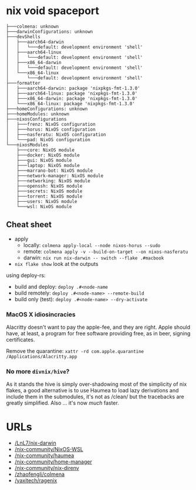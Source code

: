 # nix void spaceport

```
├───colmena: unknown
├───darwinConfigurations: unknown
├───devShells
│   ├───aarch64-darwin
│   │   └───default: development environment 'shell'
│   ├───aarch64-linux
│   │   └───default: development environment 'shell'
│   ├───x86_64-darwin
│   │   └───default: development environment 'shell'
│   └───x86_64-linux
│       └───default: development environment 'shell'
├───formatter
│   ├───aarch64-darwin: package 'nixpkgs-fmt-1.3.0'
│   ├───aarch64-linux: package 'nixpkgs-fmt-1.3.0'
│   ├───x86_64-darwin: package 'nixpkgs-fmt-1.3.0'
│   └───x86_64-linux: package 'nixpkgs-fmt-1.3.0'
├───homeConfigurations: unknown
├───homeModules: unknown
├───nixosConfigurations
│   ├───frenz: NixOS configuration
│   ├───horus: NixOS configuration
│   ├───nasferatu: NixOS configuration
│   └───pad: NixOS configuration
└───nixosModules
    ├───core: NixOS module
    ├───docker: NixOS module
    ├───gui: NixOS module
    ├───laptop: NixOS module
    ├───marrano-bot: NixOS module
    ├───network-manager: NixOS module
    ├───networking: NixOS module
    ├───openssh: NixOS module
    ├───secrets: NixOS module
    ├───torrent: NixOS module
    ├───users: NixOS module
    └───wsl: NixOS module
```

## Cheat sheet

- apply
  - locally: `colmena apply-local --node nixos-horus --sudo`
  - remote: `colmena apply -v --build-on-target --on nixos-nasferatu`
  - darwin: `nix run nix-darwin -- switch --flake .#macbook`
- `nix flake show` look at the outputs

using deploy-rs:

- build and deploy: `deploy .#<node-name`
- build remotely: `deploy .#<node-name> --remote-build`
- build only (test): `deploy .#<node-name> --dry-activate`

### MacOS X idiosincracies

Alacritty doesn't want to pay the apple-fee, and they are right. Apple should
have, at least, a program for free software providing free, as in beer, signing
certificates.

Remove the quarantine:
`xattr -rd com.apple.quarantine /Applications/Alacritty.app`

### No more `divnix/hive`?

As it stands the hive is simply over-shadowing most of the simplicity of nix
flakes, a good alternative is to use Haumea to load lazy derivations and include
them in the submodules, it's not as /clean/ but the tracebacks are greatly
simplified. Also ... it's now _much_ faster.

# URLs

- [/LnL7/nix-darwin](/LnL7/nix-darwin)
- [/nix-community/NixOS-WSL](/nix-community/NixOS-WSL)
- [/nix-community/haumea](/nix-community/haumea)
- [/nix-community/home-manager](/nix-community/home-manager)
- [/nix-community/nix-direnv](/nix-community/nix-direnv)
- [/zhaofengli/colmena](/zhaofengli/colmena)
- [/yaxitech/ragenix](/yaxitech/ragenix)
